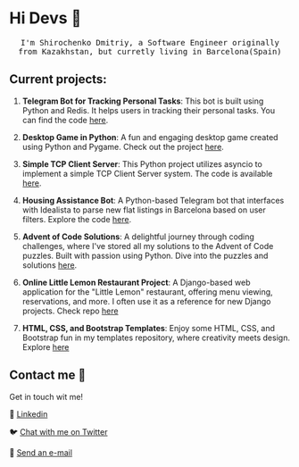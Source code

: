 # Hi Devs :wave:

<p align="center">
  <samp>
I'm Shirochenko Dmitriy, a Software Engineer originally from Kazakhstan, but curretly living in Barcelona(Spain)
  </samp>
  <br/>
</p>

## Current projects:
1. **Telegram Bot for Tracking Personal Tasks**: This bot is built using Python and Redis. It helps users in tracking their personal tasks. You can find the code [here](https://github.com/dmshirochenko/telegram_bot-NoSQL_Redis).

2. **Desktop Game in Python**: A fun and engaging desktop game created using Python and Pygame. Check out the project [here](https://github.com/dmshirochenko/knigth_game).

3. **Simple TCP Client Server**: This Python project utilizes asyncio to implement a simple TCP Client Server system. The code is available [here](https://github.com/dmshirochenko/TCP_Client_Server).

4. **Housing Assistance Bot**: A Python-based Telegram bot that interfaces with Idealista to parse new flat listings in Barcelona based on user filters. Explore the code [here](https://github.com/dmshirochenko/idealista_bot).

5. **Advent of Code Solutions**: A delightful journey through coding challenges, where I've stored all my solutions to the Advent of Code puzzles. Built with passion using Python. Dive into the puzzles and solutions [here](https://github.com/dmshirochenko/aoc_2022).

6. **Online Little Lemon Restaurant Project**: A Django-based web application for the "Little Lemon" restaurant, offering menu viewing, reservations, and more. I often use it as a reference for new Django projects. Check repo [here](https://github.com/dmshirochenko/online_littlelemon_restaurant)

7. **HTML, CSS, and Bootstrap Templates**: Enjoy some HTML, CSS, and Bootstrap fun in my templates repository, where creativity meets design. Explore [here](https://github.com/dmshirochenko/HTML_templates)

## Contact me :speech_balloon:

Get in touch wit me!

:link: <a href="https://www.linkedin.com/in/dmshirochenko/">Linkedin</a>

:bird: <a href="https://twitter.com/dmshirochenko">Chat with me on Twitter</a>

:e-mail: <a href="mailto:dmshirochenko@gmail.com">Send an e-mail</a>
